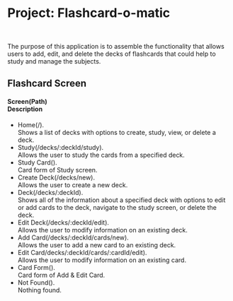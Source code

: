 <h1> Project: Flashcard-o-matic </h1>
<br>
<p>The purpose of this application is to assemble the functionality that allows users to add, edit, and delete the decks of flashcards that could help to study and manage the subjects.
</p>

<h2>Flashcard Screen</h2>
<h4>Screen(Path)<br>Description</h4>
<ul>
        <li>Home(/).<br>Shows a list of decks with options to create, study, view, or delete a deck.</li>
        <li>Study(/decks/:deckId/study). <br>Allows the user to study the cards from a specified deck.</li>
        <li>Study Card(). <br>Card form of Study screen.</li>
        <li>Create Deck(/decks/new). <br>Allows the user to create a new deck.</li>
        <li>Deck(/decks/:deckId). <br>Shows all of the information about a specified deck with options to edit or add cards to the deck, navigate to the study screen, or delete the deck.
</li>
        <li>Edit Deck(/decks/:deckId/edit). <br>Allows the user to modify information on an existing deck.</li>
        <li>Add Card(/decks/:deckId/cards/new). <br>Allows the user to add a new card to an existing deck.
</li>
        <li>Edit Card/decks/:deckId/cards/:cardId/edit). <br>Allows the user to modify information on an existing card.
</li>
        <li>Card Form(). <br>Card form of Add & Edit Card.</li>
        <li>Not Found(). <br>Nothing found.</li>
</ul>
